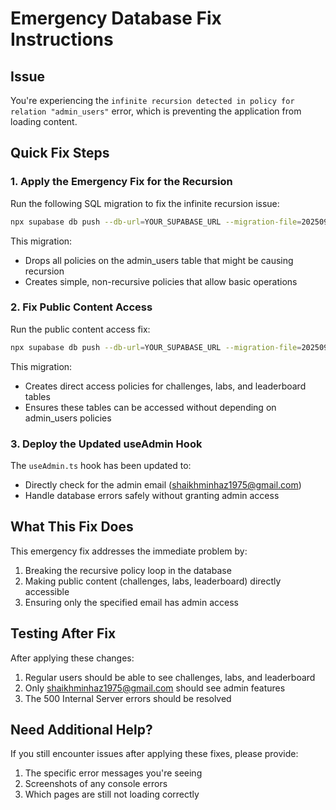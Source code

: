 # Emergency Database Fix Instructions

## Issue
You're experiencing the `infinite recursion detected in policy for relation "admin_users"` error, which is preventing the application from loading content.

## Quick Fix Steps

### 1. Apply the Emergency Fix for the Recursion

Run the following SQL migration to fix the infinite recursion issue:

```bash
npx supabase db push --db-url=YOUR_SUPABASE_URL --migration-file=20250914000012_quick_fix_admin_recursion.sql
```

This migration:
- Drops all policies on the admin_users table that might be causing recursion
- Creates simple, non-recursive policies that allow basic operations

### 2. Fix Public Content Access

Run the public content access fix:

```bash
npx supabase db push --db-url=YOUR_SUPABASE_URL --migration-file=20250914000013_fix_public_content_access.sql
```

This migration:
- Creates direct access policies for challenges, labs, and leaderboard tables
- Ensures these tables can be accessed without depending on admin_users policies

### 3. Deploy the Updated useAdmin Hook

The `useAdmin.ts` hook has been updated to:
- Directly check for the admin email (shaikhminhaz1975@gmail.com)
- Handle database errors safely without granting admin access

## What This Fix Does

This emergency fix addresses the immediate problem by:
1. Breaking the recursive policy loop in the database
2. Making public content (challenges, labs, leaderboard) directly accessible
3. Ensuring only the specified email has admin access

## Testing After Fix

After applying these changes:
1. Regular users should be able to see challenges, labs, and leaderboard
2. Only shaikhminhaz1975@gmail.com should see admin features
3. The 500 Internal Server errors should be resolved

## Need Additional Help?

If you still encounter issues after applying these fixes, please provide:
1. The specific error messages you're seeing
2. Screenshots of any console errors
3. Which pages are still not loading correctly
